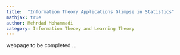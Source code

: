 ```yaml
---
title:  "Information Theory Applications Glimpse in Statistics"
mathjax: true
author: Mehrdad Mohammadi
category: Information Theoey and Learning Theory 
---
```

webpage to be completed ...
